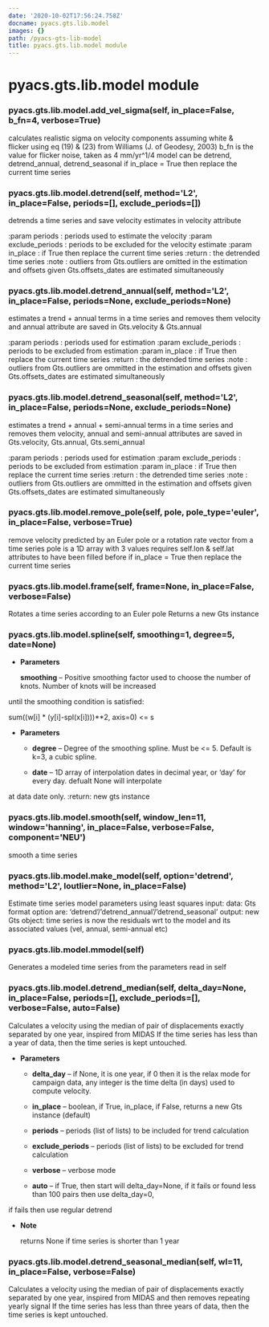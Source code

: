 ```yaml
---
date: '2020-10-02T17:56:24.758Z'
docname: pyacs.gts.lib.model
images: {}
path: /pyacs-gts-lib-model
title: pyacs.gts.lib.model module
---
```


# pyacs.gts.lib.model module


### pyacs.gts.lib.model.add_vel_sigma(self, in_place=False, b_fn=4, verbose=True)
calculates realistic sigma on velocity components assuming white &  
flicker using eq (19) & (23) from Williams (J. of Geodesy, 2003)
b_fn is the value for flicker noise, taken as 4 mm/yr^1/4
model can be detrend, detrend_annual, detrend_seasonal 
if in_place = True then replace the current time series


### pyacs.gts.lib.model.detrend(self, method='L2', in_place=False, periods=[], exclude_periods=[])
detrends a time series and save velocity estimates in velocity attribute

:param periods         : periods used to estimate the velocity
:param exclude_periods : periods to be excluded for the velocity estimate
:param in_place        : if True then replace the current time series
:return                : the detrended time series
:note                  : outliers from Gts.outliers are omitted in the estimation and
offsets given Gts.offsets_dates are estimated simultaneously


### pyacs.gts.lib.model.detrend_annual(self, method='L2', in_place=False, periods=None, exclude_periods=None)
estimates a trend + annual terms in a time series and removes them
velocity and annual attribute are saved in Gts.velocity & Gts.annual

:param periods         : periods used for estimation
:param exclude_periods : periods to be excluded from estimation
:param in_place        : if True then replace the current time series
:return                : the detrended time series
:note                  : outliers from Gts.outliers are ommitted in the estimation and
offsets given Gts.offsets_dates are estimated simultaneously


### pyacs.gts.lib.model.detrend_seasonal(self, method='L2', in_place=False, periods=None, exclude_periods=None)
estimates a trend + annual + semi-annual terms in a time series and removes them
velocity, annual and semi-annual attributes are saved in Gts.velocity, Gts.annual, Gts.semi_annual

:param periods         : periods used for estimation
:param exclude_periods : periods to be excluded from estimation
:param in_place        : if True then replace the current time series
:return                : the detrended time series
:note                  : outliers from Gts.outliers are ommitted in the estimation and
offsets given Gts.offsets_dates are estimated simultaneously


### pyacs.gts.lib.model.remove_pole(self, pole, pole_type='euler', in_place=False, verbose=True)
remove velocity predicted by an Euler pole or a rotation rate vector from a time series
pole is a 1D array with 3 values
requires self.lon & self.lat attributes to have been filled before 
if in_place = True then replace the current time series


### pyacs.gts.lib.model.frame(self, frame=None, in_place=False, verbose=False)
Rotates a time series according to an Euler pole
Returns a new Gts instance


### pyacs.gts.lib.model.spline(self, smoothing=1, degree=5, date=None)

* **Parameters**

    **smoothing** – Positive smoothing factor used to choose the number of knots. Number of knots will be increased


until the smoothing condition is satisfied:

sum((w[i] \* (y[i]-spl(x[i])))\*\*2, axis=0) <= s


* **Parameters**

    
    * **degree** – Degree of the smoothing spline. Must be <= 5. Default is k=3, a cubic spline.


    * **date** – 1D array of interpolation dates in decimal year, or ‘day’ for every day. defualt None will interpolate


at data date only.
:return: new gts instance


### pyacs.gts.lib.model.smooth(self, window_len=11, window='hanning', in_place=False, verbose=False, component='NEU')
smooth a time series


### pyacs.gts.lib.model.make_model(self, option='detrend', method='L2', loutlier=None, in_place=False)
Estimate time series model parameters using least squares 
input: data: Gts format
option are: ‘detrend’/’detrend_annual’/’detrend_seasonal’
output: new Gts object: time series is now the residuals wrt to the model and its associated values (vel, annual, semi-annual etc)


### pyacs.gts.lib.model.mmodel(self)
Generates a modeled time series from the parameters read in self


### pyacs.gts.lib.model.detrend_median(self, delta_day=None, in_place=False, periods=[], exclude_periods=[], verbose=False, auto=False)
Calculates a velocity using the median of pair of displacements exactly separated by one year, inspired from MIDAS
If the time series has less than a year of data, then the time series is kept untouched.


* **Parameters**

    
    * **delta_day** – if None, it is one year, if 0 then it is the relax mode for campaign data, 
    any integer is the time delta (in days) used to compute velocity.


    * **in_place** – boolean, if True, in_place, if False, returns a new Gts instance (default)


    * **periods** – periods (list of lists) to be included for trend calculation


    * **exclude_periods** – periods (list of lists) to be excluded for trend calculation


    * **verbose** – verbose mode


    * **auto** – if True, then start will delta_day=None, if it fails or found less than 100 pairs then use delta_day=0,


if fails then use regular detrend


* **Note**

    returns None if time series is shorter than 1 year



### pyacs.gts.lib.model.detrend_seasonal_median(self, wl=11, in_place=False, verbose=False)
Calculates a velocity using the median of pair of displacements exactly separated by one year, inspired from MIDAS and then removes repeating yearly signal
If the time series has less than three years of data, then the time series is kept untouched.

